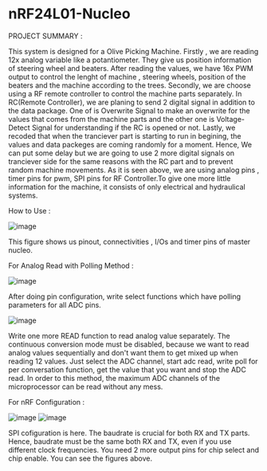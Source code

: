 # nRF24L01-Nucleo
PROJECT SUMMARY :

   This system is designed for a Olive Picking Machine. Firstly , we are reading 12x analog variable like a potantiometer. They give us position information of steering wheel and beaters. After reading the values, we have 16x PWM output to control the lenght of machine , steering wheels, position of the beaters and the machine according to the trees. Secondly, we are choose using a RF remote controller to control the machine parts separately. In RC(Remote Controller), we are planing to send 2 digital signal in addition to the data package. One of is Overwrite Signal to make an overwrite for the values that comes from the machine parts and the other one is Voltage-Detect Signal for understanding if the RC is opened or not. Lastly, we recoded that when the tranciever part is starting to run in begining, the values and data packeges are coming randomly for a moment. Hence, We can put some delay but we are going to use 2 more digital signals on tranciever side for the same reasons with the RC part and to prevent random machine movements. As it is seen above, we are using analog pins , timer pins for pwm, SPI pins for RF Controller.To give one more little information for the machine, it consists of only electrical and hydraulical systems.
   
   How to Use : 
   
![image](https://user-images.githubusercontent.com/70060259/202440002-ebf6e4ef-6710-4a84-a548-7e4e312a3843.png)

This figure shows us pinout, connectivities , I/Os and timer pins of master nucleo.

For Analog Read with Polling Method :

![image](https://user-images.githubusercontent.com/70060259/202443992-4f841dae-44bc-45b8-8416-4d41a7c209b7.png)

After doing pin configuration, write select functions which have polling parameters for all ADC pins.

![image](https://user-images.githubusercontent.com/70060259/202444356-ec6dc64d-3ee5-43b8-b2e1-e7f5a2476f3e.png)

Write one more READ function to read analog value separately. The continuous conversion mode must be disabled, because we want to read analog values sequentially and don't want them to get mixed up when reading 12 values. Just select the ADC channel, start adc read, write poll for per conversation function, get the value that you want and stop the ADC read. In order to this method, the maximum ADC channels of the microprocessor can be read without any mess. 






For nRF Configuration :

![image](https://user-images.githubusercontent.com/70060259/202441793-84e26366-b4e8-43e0-bb7c-66462d769d2e.png)   ![image](https://user-images.githubusercontent.com/70060259/202442646-756b91be-5f5f-408a-8cae-f005e26ae262.png)


SPI cofiguration is here. The baudrate is crucial for both RX and TX parts. Hence, baudrate must be the same both RX and TX, even if you use different clock frequencies. You need 2 more output pins for chip select and chip enable. You can see the figures above.
